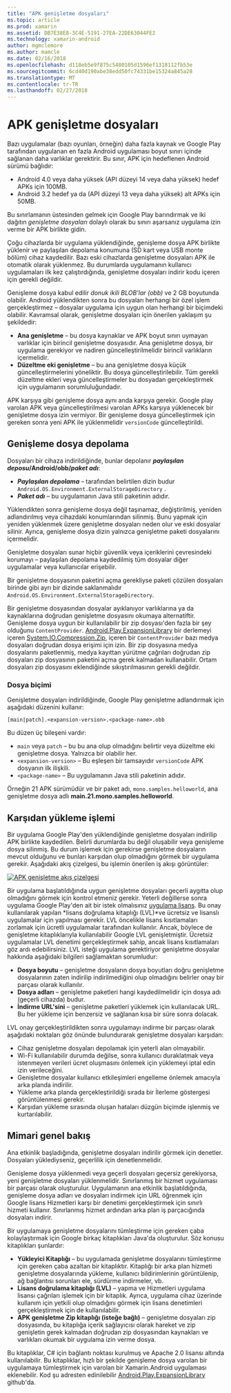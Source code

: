 ```yaml
---
title: "APK genişletme dosyaları"
ms.topic: article
ms.prod: xamarin
ms.assetid: DB7E38E8-3C4E-5191-27EA-22DE63044FE2
ms.technology: xamarin-android
author: mgmclemore
ms.author: mamcle
ms.date: 02/16/2018
ms.openlocfilehash: d118eb5e9f875c5480105d1596ef1318112fb53e
ms.sourcegitcommit: 6cd40d190abe38edd50fc74331be15324a845a28
ms.translationtype: MT
ms.contentlocale: tr-TR
ms.lasthandoff: 02/27/2018
---
```

# <a name="apk-expansion-files"></a>APK genişletme dosyaları

Bazı uygulamalar (bazı oyunları, örneğin) daha fazla kaynak ve Google Play tarafından uygulanan en fazla Android uygulaması boyut sınırı içinde sağlanan daha varlıklar gerektirir. Bu sınır, APK için hedeflenen Android sürümü bağlıdır:

-  Android 4.0 veya daha yüksek (API düzeyi 14 veya daha yüksek) hedef APKs için 100MB.
-  Android 3.2 hedef ya da (API düzeyi 13 veya daha yüksek) alt APKs için 50MB.

Bu sınırlamanın üstesinden gelmek için Google Play barındırmak ve iki dağıtın *genişletme dosyaları* dolaylı olarak bu sınırı aşarsanız uygulama izin verme bir APK birlikte gidin. 

Çoğu cihazlarda bir uygulama yüklendiğinde, genişleme dosya APK birlikte yüklenir ve paylaşılan depolama konumuna (SD kart veya USB monte bölüm) cihaz kaydedilir. Bazı eski cihazlarda genişletme dosyaları APK ile otomatik olarak yüklenmez. Bu durumlarda uygulamanın kullanıcı uygulamaları ilk kez çalıştırdığında, genişletme dosyaları indirir kodu içeren için gerekli değildir.

Genişleme dosya kabul edilir *donuk ikili BLOB'lar (obb)* ve 2 GB boyutunda olabilir. Android yüklendikten sonra bu dosyaları herhangi bir özel işlem gerçekleştirmez &ndash; dosyalar uygulama için uygun olan herhangi bir biçimdeki olabilir. Kavramsal olarak, genişletme dosyaları için önerilen yaklaşım şu şekildedir:

-   **Ana genişletme** &ndash; bu dosya kaynaklar ve APK boyut sınırı uymayan varlıklar için birincil genişletme dosyasıdır.   Ana genişletme dosya, bir uygulama gerekiyor ve nadiren güncelleştirilmelidir birincil varlıkların içermelidir.
-   **Düzeltme eki genişletme** &ndash; bu ana genişletme dosya küçük güncelleştirmelerini yöneliktir.   Bu dosya güncelleştirilebilir. Tüm gerekli düzeltme ekleri veya güncelleştirmeler bu dosyadan gerçekleştirmek için uygulamanın sorumluluğundadır.


APK karşıya gibi genişleme dosya aynı anda karşıya gerekir.
Google play varolan APK veya güncelleştirilmesi varolan APKs karşıya yüklenecek bir genişletme dosya izin vermiyor. Bir genişleme dosya güncelleştirmek için gereken sonra yeni APK ile yüklenmelidir `versionCode` güncelleştirildi.

<a name="Expansion_File_Storage" />

## <a name="expansion-file-storage"></a>Genişleme dosya depolama

Dosyaları bir cihaza indirildiğinde, bunlar depolanır  **_paylaşılan deposu_/Android/obb/_paket adı_**:

-   **_Paylaşılan depolama_**  &ndash; tarafından belirtilen dizin budur `Android.OS.Environment.ExternalStorageDirectory` .
-   **_Paket adı_**  &ndash; bu uygulamanın Java stili paketinin adıdır.


Yüklendikten sonra genişleme dosya değil taşınamaz, değiştirilmiş, yeniden adlandırılmış veya cihazdaki konumlarından silinmiş. Bunu yapmak için yeniden yüklenmek üzere genişletme dosyaları neden olur ve eski dosyalar silinir. Ayrıca, genişleme dosya dizin yalnızca genişletme paketi dosyalarını içermelidir.

Genişletme dosyaları sunar hiçbir güvenlik veya içeriklerini çevresindeki korumayı &ndash; paylaşılan depolama kaydedilmiş tüm dosyalar diğer uygulamalar veya kullanıcılar erişebilir.

Bir genişletme dosyasının paketini açma gerekliyse paketi çözülen dosyaları birinde gibi ayrı bir dizinde saklanmalıdır `Android.OS.Environment.ExternalStorageDirectory`.

Bir genişletme dosyasından dosyalar ayıklanıyor varlıklarına ya da kaynaklarına doğrudan genişletme dosyasını okumaya alternatiftir. Genişleme dosya uygun bir kullanılabilir bir zip dosyası'den fazla bir şey olduğunu `ContentProvider`. [Android.Play.ExpansionLibrary](https://github.com/mattleibow/Android.Play.ExpansionLibrary) bir derlemeyi içeren [System.IO.Compression.Zip](https://github.com/mattleibow/Android.Play.ExpansionLibrary/tree/master/System.IO.Compression.Zip), içeren bir `ContentProvider` bazı medya dosyaları doğrudan dosya erişimi için izin. Bir zip dosyasına medya dosyalarını paketlenmiş, medya kayıttan yürütme çağrıları doğrudan zip dosyaları zip dosyasının paketini açma gerek kalmadan kullanabilir. Ortam dosyaları zip dosyasını eklendiğinde sıkıştırılmasının gerekli değildir. 

<a name="FileName_Format" />

### <a name="filename-format"></a>Dosya biçimi

Genişletme dosyaları indirildiğinde, Google Play genişletme adlandırmak için aşağıdaki düzenini kullanır:

    [main|patch].<expansion-version>.<package-name>.obb

Bu düzen üç bileşeni vardır:

-   `main` veya `patch` &ndash; bu bu ana olup olmadığını belirtir veya düzeltme eki genişletme dosya. Yalnızca bir olabilir her.
-   `<expansion-version>` &ndash; Bu eşleşen bir tamsayıdır `versionCode` APK dosyanın ilk ilişkili.
-   `<package-name>` &ndash; Bu uygulamanın Java stili paketinin adıdır.


Örneğin 21 APK sürümüdür ve bir paket adı, `mono.samples.helloworld`, ana genişletme dosya adlı **main.21.mono.samples.helloworld**.

<a name="Download_Process" />

## <a name="download-process"></a>Karşıdan yükleme işlemi

Bir uygulama Google Play'den yüklendiğinde genişletme dosyaları indirilip APK birlikte kaydedilen. Belirli durumlarda bu değil oluşabilir veya genişleme dosya silinmiş. Bu durum işlemek için gerekirse genişletme dosyaların mevcut olduğunu ve bunları karşıdan olup olmadığını görmek bir uygulama gerekir. Aşağıdaki akış çizelgesi, bu işlemin önerilen iş akışı görüntüler:

[ ![APK genişletme akış çizelgesi](apk-expansion-files-images/apkexpansion.png)](apk-expansion-files-images/apkexpansion.png)

Bir uygulama başlatıldığında uygun genişletme dosyaları geçerli aygıtta olup olmadığını görmek için kontrol etmeniz gerekir. Yeterli değillerse sonra uygulama Google Play'den ait bir istek olmalısınız [uygulama lisans](http://developer.android.com/google/play/licensing/index.html). Bu onay kullanılarak yapılan *lisans doğrulama kitaplığı (LVL)*ve ücretsiz ve lisanslı uygulamalar için yapılması gerekir. LVL öncelikle lisans kısıtlamaları zorlamak için ücretli uygulamalar tarafından kullanılır. Ancak, böylece de genişletme kitaplıklarıyla kullanılabilir Google LVL genişletmiştir. Ücretsiz uygulamalar LVL denetimi gerçekleştirmek sahip, ancak lisans kısıtlamaları göz ardı edebilirsiniz. LVL isteği uygulama gerektiriyor genişletme dosyalar hakkında aşağıdaki bilgileri sağlamaktan sorumludur: 

-   **Dosya boyutu** &ndash; genişletme dosyaların dosya boyutları doğru genişletme dosyalarının zaten indirilip indirilmediğini olup olmadığını belirler onay bir parçası olarak kullanılır.  
-   **Dosya adları** &ndash; genişletme paketleri hangi kaydedilmelidir için dosya adı (geçerli cihazda) budur.  
-   **İndirme URL'sini** &ndash; genişletme paketleri yüklemek için kullanılacak URL.   Bu her yükleme için benzersiz ve sağlanan kısa bir süre sonra dolacak.


LVL onay gerçekleştirildikten sonra uygulamayı indirme bir parçası olarak aşağıdaki noktaları göz önünde bulundurarak genişletme dosyaları karşıdan:

-  Cihaz genişletme dosyaları depolamak için yeterli alan olmayabilir.
-  Wi-Fi kullanılabilir durumda değilse, sonra kullanıcı duraklatmak veya istenmeyen verileri ücret oluşmasını önlemek için yüklemeyi iptal edin izin verileceğini.
-  Genişletme dosyalar kullanıcı etkileşimleri engelleme önlemek amacıyla arka planda indirilir.
-  Yükleme arka planda gerçekleştirildiği sırada bir İlerleme göstergesi görüntülenmesi gerekir.
-  Karşıdan yükleme sırasında oluşan hataları düzgün biçimde işlenmiş ve kurtarılabilir.


<a name="Architectural_Overview" />

## <a name="architectural-overview"></a>Mimari genel bakış

Ana etkinlik başladığında, genişletme dosyaları indirilir görmek için denetler. Dosyaları yüklediyseniz, geçerlilik için denetlenmelidir.

Genişleme dosya yüklenmedi veya geçerli dosyaları geçersiz gerekiyorsa, yeni genişletme dosyaları yüklenmelidir. Sınırlanmış bir hizmet uygulaması bir parçası olarak oluşturulur. Uygulamanın ana etkinlik başlatıldığında, genişleme dosya adları ve dosyaları indirmek için URL öğrenmek için Google lisans Hizmetleri karşı bir denetimi gerçekleştirmek için sınırlı hizmeti kullanır. Sınırlanmış hizmet ardından arka plan iş parçacığında dosyaları indirir.

Bir uygulamaya genişletme dosyalarını tümleştirme için gereken çaba kolaylaştırmak için Google birkaç kitaplıkları Java'da oluşturulur. Söz konusu kitaplıkları şunlardır:

-   **Yükleyici Kitaplığı** &ndash; bu uygulamada genişletme dosyalarını tümleştirme için gereken çaba azaltan bir kitaplıktır.   Kitaplığı bir arka plan hizmeti genişletme dosyalarında yükleme, kullanıcı bildirimlerinin görüntülenip, ağ bağlantısı sorunları ele, sürdürme indirmeler, vb.
-   **Lisans doğrulama kitaplığı (LVL)** &ndash; yapma ve Hizmetleri uygulama lisansı çağrıları işlemek için bir kitaplık.   Ayrıca, uygulama cihaz üzerinde kullanım için yetkili olup olmadığını görmek için lisans denetimleri gerçekleştirmek için de kullanılabilir.
-   **APK genişletme Zip kitaplığı (isteğe bağlı)** &ndash; genişletme dosyaları zip dosyasında, bu kitaplığa içerik sağlayıcısı olarak hareket ve zip genişletin gerek kalmadan doğrudan zip dosyasından kaynakları ve varlıkları okumak bir uygulama izin verme dosya.  


Bu kitaplıklar, C# için bağlantı noktası kurulmuş ve Apache 2.0 lisansı altında kullanılabilir. Bu kitaplıklar, hızlı bir şekilde genişleme dosya varolan bir uygulamaya tümleştirmek için varolan bir Xamarin.Android uygulaması eklenebilir. Kod şu adresten edinilebilir [Android.Play.ExpansionLibrary](https://github.com/mattleibow/Android.Play.ExpansionLibrary) github'da.
